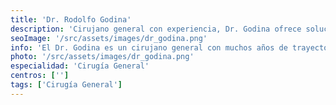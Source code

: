 ```yaml
---
title: 'Dr. Rodolfo Godina'
description: 'Cirujano general con experiencia, Dr. Godina ofrece soluciones quirúrgicas efectivas en nuestra clínica de corta estancia.'
seoImage: '/src/assets/images/dr_godina.png'
info: 'El Dr. Godina es un cirujano general con muchos años de trayectoria, comprometido con la salud y el bienestar de sus pacientes. Su vasta experiencia y conocimientos en diversas técnicas quirúrgicas le permiten ofrecer soluciones efectivas y personalizadas. El Dr. Godina se enfoca en brindar un trato humano y cercano, asegurándose de que cada paciente se sienta escuchado y bien atendido durante todo el proceso.'
photo: '/src/assets/images/dr_godina.png'
especialidad: 'Cirugía General'
centros: ['']
tags: ['Cirugía General']
---
```


